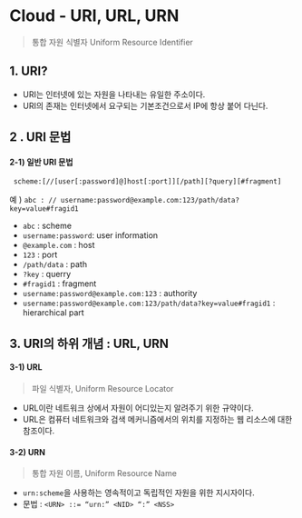 # Cloud - URI, URL, URN

> 통합 자원 식별자 Uniform Resource Identifier



## 1. URI?

* URI는 인터넷에 있는 자원을 나타내는 유일한 주소이다.
* URI의 존재는 인터넷에서 요구되는 기본조건으로서 IP에 항상 붙어 다닌다. 



## 2 . URI 문법

#### 2-1) 일반 URI 문법 

```
 scheme:[//[user[:password]@]host[:port]][/path][?query][#fragment]
```

예 )  `abc : // username:password@example.com:123/path/data?key=value#fragid1`

* `abc` : scheme
* `username:password`: user information
* `@example.com` : host
* `123` : port
* `/path/data` : path
* `?key` : querry
* `#fragid1` : fragment
* `username:password@example.com:123` : authority
* `username:password@example.com:123/path/data?key=value#fragid1` : hierarchical part



## 3. URI의 하위 개념 : URL, URN

#### 3-1) URL

> 파일 식별자, Uniform Resource Locator

* URL이란 네트워크 상에서 자원이 어디있는지 알려주기 위한 규약이다.
* URL은 컴퓨터 네트워크와 검색 메커니즘에서의 위치를 지정하는 웹 리소스에 대한 참조이다.



#### 3-2) URN

> 통합 자원 이름, Uniform Resource Name

* `urn:scheme`을 사용하는 영속적이고 독립적인 자원을 위한 지시자이다.
* 문법 : `<URN> ::= “urn:” <NID> “:” <NSS>`